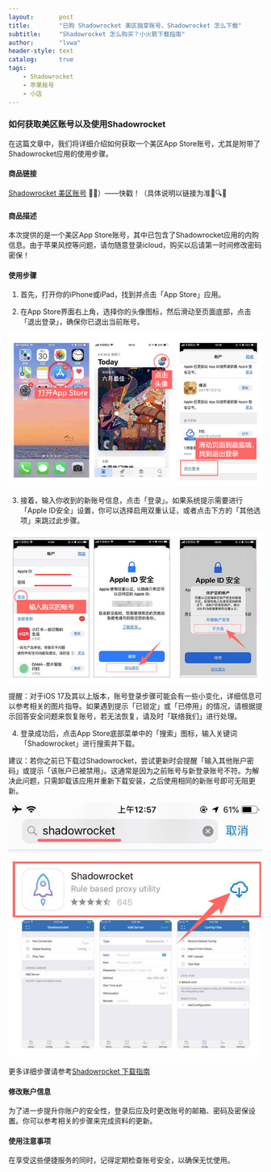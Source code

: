 ```yaml
---
layout:       post
title:        "已购 Shadowrocket 美区独享账号，Shadowrocket 怎么下载"
subtitle:     "Shadowrocket 怎么购买？小火箭下载指南"
author:       "lvwa"
header-style: text
catalog:      true
tags:
    - Shadowrocket
    - 苹果账号
    - 小店
---
```


### 如何获取美区账号以及使用Shadowrocket

在这篇文章中，我们将详细介绍如何获取一个美区App Store账号，尤其是附带了Shadowrocket应用的使用步骤。

#### 商品链接
[Shadowrocket 美区账号](http://lvwapro.idaa.me?cid=2&mid=137) 🛒✨）——快戳！（具体说明以链接为准🛒🔍🎉


#### 商品描述
本次提供的是一个美区App Store账号，其中已包含了Shadowrocket应用的内购信息。由于苹果风控等问题，请勿随意登录icloud，购买以后请第一时间修改密码密保！

#### 使用步骤
1. 首先，打开你的iPhone或iPad，找到并点击「App Store」应用。

2. 在App Store界面右上角，选择你的头像图标，然后滑动至页面底部，点击「退出登录」，确保你已退出当前账号。

![image](/img/2025-03-24/article_2025-03-24_172417_appstoresh_img1.jpg)

3. 接着，输入你收到的新账号信息，点击「登录」。如果系统提示需要进行「Apple ID安全」设置，你可以选择启用双重认证，或者点击下方的「其他选项」来跳过此步骤。

![image](/img/2025-03-24/article_2025-03-24_172418_appstoresh_img2.jpg)

提醒：对于iOS 17及其以上版本，账号登录步骤可能会有一些小变化，详细信息可以参考相关的图片指导。如果遇到提示「已锁定」或「已停用」的情况，请根据提示回答安全问题来恢复账号，若无法恢复，请及时「联络我们」进行处理。

4. 登录成功后，点击App Store底部菜单中的「搜索」图标，输入关键词「Shadowrocket」进行搜索并下载。

建议：若你之前已下载过Shadowrocket，尝试更新时会提醒「输入其他账户密码」或提示「该账户已被禁用」。这通常是因为之前账号与新登录账号不符。为解决此问题，只需卸载该应用并重新下载安装，之后使用相同的新账号即可无阻更新。

![image](/img/2025-03-24/article_2025-03-24_172418_appstoresh_img3.jpg)

更多详细步骤请参考[Shadowrocket 下载指南](https://docs.itestfight.com/apple-id/shi-yong-jiao-cheng)
#### 修改账户信息
为了进一步提升你账户的安全性，登录后应及时更改账号的邮箱、密码及密保设置。你可以参考相关的步骤来完成资料的更新。

#### 使用注意事项
在享受这些便捷服务的同时，记得定期检查账号安全，以确保无忧使用。